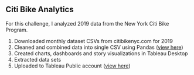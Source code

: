 Citi Bike Analytics
-----------------------------
For this challenge, I analyzed 2019 data from the New York Citi Bike Program.

1. Downloaded monthly dataset CSVs from citibikenyc.com for 2019
2. Cleaned and combined data into single CSV using Pandas (<a href="https://github.com/kristinusry/tableau-challenge/blob/master/Data/CitiBikeData.ipynb">view here</a>)
3. Created charts, dashboards and story visualizations in Tableau Desktop
4. Extracted data sets
5. Uploaded to Tableau Public account (<a href="https://public.tableau.com/profile/kristin3352#!/vizhome/Citibike-2019/Map">view here</a>)